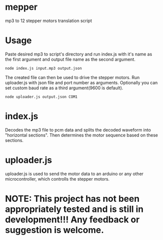 # mepper
mp3 to 12 stepper motors translation script

# Usage
Paste desired mp3 to script's directory and run index.js with it's name as the first argument and output file name as the second argument.

    node index.js input.mp3 output.json

The created file can then be used to drive the stepper motors. Run uploader.js with json file and port number as arguments. Optionally you can set custom baud rate as a third argument(9600 is default).

    node uploader.js output.json COM1

# index.js
Decodes the mp3 file to pcm data and splits the decoded waveform into "horizontal sections". Then determines the motor sequence based on these sections.

# uploader.js
uploader.js is used to send the motor data to an arduino or any other microcontroller, which controlls the stepper motors.

# NOTE: This project has not been appropriately tested and is still in development!!! Any feedback or suggestion is welcome.
